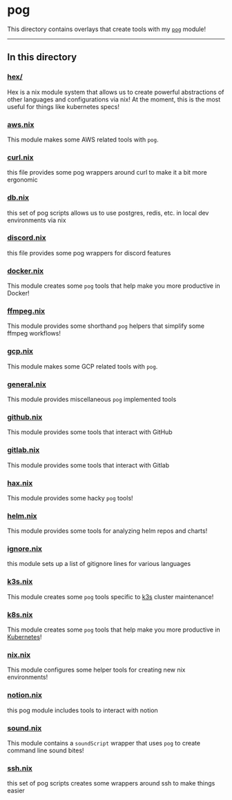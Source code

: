 # pog

This directory contains overlays that create tools with my [`pog`](../pog.nix) module!

---

## In this directory

### [hex/](./hex/)

Hex is a nix module system that allows us to create powerful abstractions of other languages and configurations via nix! At the moment, this is the most useful for things like kubernetes specs!

### [aws.nix](./aws.nix)

This module makes some AWS related tools with `pog`.

### [curl.nix](./curl.nix)

this file provides some pog wrappers around curl to make it a bit more ergonomic

### [db.nix](./db.nix)

this set of pog scripts allows us to use postgres, redis, etc. in local dev environments via nix

### [discord.nix](./discord.nix)

this file provides some pog wrappers for discord features

### [docker.nix](./docker.nix)

This module creates some `pog` tools that help make you more productive in Docker!

### [ffmpeg.nix](./ffmpeg.nix)

This module provides some shorthand `pog` helpers that simplify some ffmpeg workflows!

### [gcp.nix](./gcp.nix)

This module makes some GCP related tools with `pog`.

### [general.nix](./general.nix)

This module provides miscellaneous `pog` implemented tools

### [github.nix](./github.nix)

This module provides some tools that interact with GitHub

### [gitlab.nix](./gitlab.nix)

This module provides some tools that interact with Gitlab

### [hax.nix](./hax.nix)

This module provides some hacky `pog` tools!

### [helm.nix](./helm.nix)

This module provides some tools for analyzing helm repos and charts!

### [ignore.nix](./ignore.nix)

this module sets up a list of gitignore lines for various languages

### [k3s.nix](./k3s.nix)

This module creates some `pog` tools specific to [k3s](https://github.com/k3s-io/k3s) cluster maintenance!

### [k8s.nix](./k8s.nix)

This module creates some `pog` tools that help make you more productive in [Kubernetes](https://kubernetes.io/)!

### [nix.nix](./nix.nix)

This module configures some helper tools for creating new nix environments!

### [notion.nix](./notion.nix)

this pog module includes tools to interact with notion

### [sound.nix](./sound.nix)

This module contains a `soundScript` wrapper that uses `pog` to create command line sound bites!

### [ssh.nix](./ssh.nix)

this set of pog scripts creates some wrappers around ssh to make things easier
